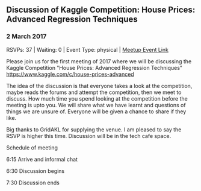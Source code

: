 ## Discussion of Kaggle Competition: House Prices: Advanced Regression Techniques
### 2 March 2017
RSVPs: 37 | Waiting: 0 | Event Type: physical | [Meetup Event Link](https://www.meetup.com/Data-Science-Discussion-Auckland/events/237794504)

Please join us for the first meeting of 2017 where we will be discussing the Kaggle Competition "House Prices: Advanced Regression Techniques" https://www.kaggle.com/c/house-prices-advanced

The idea of the discussion is that everyone takes a look at the competition, maybe reads the forums and attempt the competition, then we meet to discuss. How much time you spend looking at the competition before the meeting is upto you. We will share what we have learnt and questions of things we are unsure of. Everyone will be given a chance to share if they like.

Big thanks to GridAKL for supplying the venue. I am pleased to say the RSVP is higher this time. Discussion will be in the tech cafe space.

Schedule of meeting

6:15 Arrive and informal chat

6:30 Discussion begins

7:30 Discussion ends
